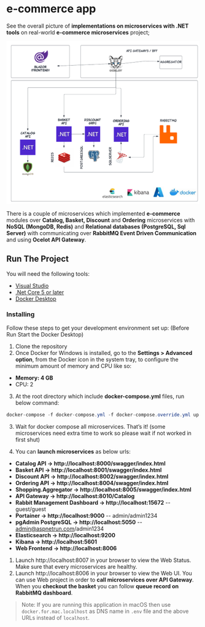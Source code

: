 # e-commerce app

See the overall picture of **implementations on microservices with .NET tools** on real-world **e-commerce microservices** project;

![microservices_remastered](/images/e-commerce%20app.png)

There is a couple of microservices which implemented **e-commerce** modules over **Catalog, Basket, Discount** and **Ordering** microservices with **NoSQL (MongoDB, Redis)** and **Relational databases (PostgreSQL, Sql Server)** with communicating over **RabbitMQ Event Driven Communication** and using **Ocelot API Gateway**.


## Run The Project
You will need the following tools:

* [Visual Studio](https://visualstudio.microsoft.com/downloads/)
* [.Net Core 5 or later](https://dotnet.microsoft.com/download/dotnet-core/5)
* [Docker Desktop](https://www.docker.com/products/docker-desktop)

### Installing
Follow these steps to get your development environment set up: (Before Run Start the Docker Desktop)
1. Clone the repository
2. Once Docker for Windows is installed, go to the **Settings > Advanced option**, from the Docker icon in the system tray, to configure the minimum amount of memory and CPU like so:
* **Memory: 4 GB**
* CPU: 2
3. At the root directory which include **docker-compose.yml** files, run below command:
```csharp
docker-compose -f docker-compose.yml -f docker-compose.override.yml up -d
```
3. Wait for docker compose all microservices. That’s it! (some microservices need extra time to work so please wait if not worked in first shut)

4. You can **launch microservices** as below urls:

* **Catalog API -> http://localhost:8000/swagger/index.html**
* **Basket API -> http://localhost:8001/swagger/index.html**
* **Discount API -> http://localhost:8002/swagger/index.html**
* **Ordering API -> http://localhost:8004/swagger/index.html**
* **Shopping.Aggregator -> http://localhost:8005/swagger/index.html**
* **API Gateway -> http://localhost:8010/Catalog**
* **Rabbit Management Dashboard -> http://localhost:15672**   -- guest/guest
* **Portainer -> http://localhost:9000**   -- admin/admin1234
* **pgAdmin PostgreSQL -> http://localhost:5050**   -- admin@aspnetrun.com/admin1234
* **Elasticsearch -> http://localhost:9200**
* **Kibana -> http://localhost:5601**
* **Web Frontend -> http://localhost:8006**

1. Launch http://localhost:8007 in your browser to view the Web Status. Make sure that every microservices are healthy.
2. Launch http://localhost:8006 in your browser to view the Web UI. You can use Web project in order to **call microservices over API Gateway**. When you **checkout the basket** you can follow **queue record on RabbitMQ dashboard**.


>Note: If you are running this application in macOS then use `docker.for.mac.localhost` as DNS name in `.env` file and the above URLs instead of `localhost`.
